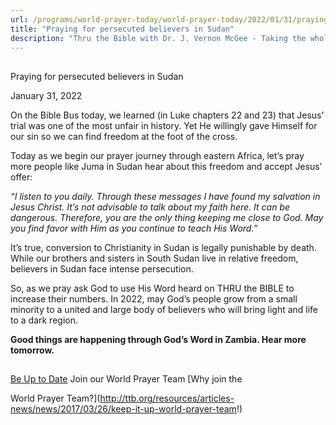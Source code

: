 ```yaml
---
url: /programs/world-prayer-today/world-prayer-today/2022/01/31/praying-for-persecuted-believers-in-sudan
title: "Praying for persecuted believers in Sudan"
description: "Thru the Bible with Dr. J. Vernon McGee - Taking the whole Word to the whole world"
---
```







## 
 Praying for persecuted believers in Sudan


January 31, 2022




On the Bible Bus today, we learned (in Luke chapters 22 and 23) that Jesus’ trial was one of the most unfair in history. Yet He willingly gave Himself for our sin so we can find freedom at the foot of the cross.

Today as we begin our prayer journey through eastern Africa, let’s pray more people like Juma in Sudan hear about this freedom and accept Jesus’ offer:

*“I listen to you daily. Through these messages I have found my salvation in Jesus Christ. It’s not advisable to talk about my faith here. It can be dangerous. Therefore, you are the only thing keeping me close to God. May you find favor with Him as you continue to teach His Word.”*

It’s true, conversion to Christianity in Sudan is legally punishable by death. While our brothers and sisters in South Sudan live in relative freedom, believers in Sudan face intense persecution. 

So, as we pray ask God to use His Word heard on THRU the BIBLE to increase their numbers. In 2022, may God’s people grow from a small minority to a united and large body of believers who will bring light and life to a dark region.

**Good things are happening through God’s Word in Zambia. Hear more tomorrow.**







## 




[Be Up to Date](http://feeds.feedburner.com/WorldPrayerToday "World Prayer Today RSS Feed")
Join our World Prayer Team
[Why join the  

World Prayer Team?](http://ttb.org/resources/articles-news/news/2017/03/26/keep-it-up-world-prayer-team!)




